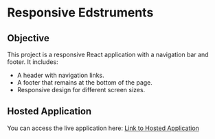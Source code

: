 # Responsive Edstruments

## Objective

This project is a responsive React application with a navigation bar and footer. It includes:
- A header with navigation links.
- A footer that remains at the bottom of the page.
- Responsive design for different screen sizes.

## Hosted Application

You can access the live application here: [Link to Hosted Application](https://responsive-edstruments-vaithiyalingam-sowmiyans-projects.vercel.app/)
